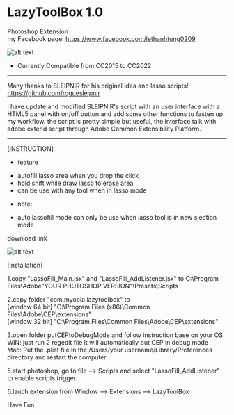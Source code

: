 # LazyToolBox 1.0
Photoshop Extension<br />
my Facebook page: https://www.facebook.com/lethanhtung0209

![alt text](https://github.com/m-myopia/LazyToolBox/blob/master/README_IMG/interface.jpg)

* Currently Compatible from CC2015 to CC2022
----------------------------------------------------------------------------------------------------
Many thanks to SLEIPNIR for his original idea and lasso scripts!<br />
https://github.com/roguesleipnir

i have update and modified SLEIPNIR's script with an user interface with a HTML5 panel with on/off button and add some other functions to fasten up my workflow.
the script is pretty simple but useful, the interface talk with adobe extend script through Adobe Common Extensibility Platform.

----------------------------------------------------------------------------------------------------

[INSTRUCTION]

* feature
- autofill lasso area when you drop the click
- hold shift while draw lasso to erase area
- can be use with any tool when in lasso mode

* note: 
- auto lassofill mode can only be use when lasso tool is in new slection mode


download link

![alt text](https://github.com/m-myopia/LazyToolBox/blob/master/README_IMG/download.jpg)

[installation]

1.copy "LassoFill_Main.jsx" and "LassoFill_AddListener.jsx" to  C:\Program Files\Adobe\"YOUR PHOTOSHOP VERSION"\Presets\Scripts

2.copy folder "com.myopia.lazytoolbox" to 
<br>
[window 64 bit]
"C:\Program Files (x86)\Common Files\Adobe\CEP\extensions"
<br>
[window 32 bit]
"C:\Program Files\Common Files\Adobe\CEP\extensions"

3.open folder putCEPtoDebugMode and follow instruction base on your OS
<br>
WIN:
just run 2 regedit file it will automatically put CEP in debug mode
<br>
Mac:
Put the .plist file in the /Users/your username/Library/Preferences directory and restart the computer

5.start photoshop, go to file --> Scripts and select "LassoFill_AddListener" to enable scripts trigger.

6.lauch extension from Window --> Extensions --> LazyToolBox



Have Fun


